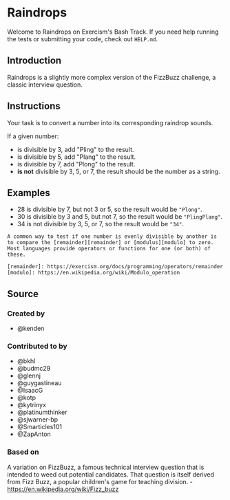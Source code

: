 # Raindrops

Welcome to Raindrops on Exercism's Bash Track.
If you need help running the tests or submitting your code, check out `HELP.md`.

## Introduction

Raindrops is a slightly more complex version of the FizzBuzz challenge, a classic interview question.

## Instructions

Your task is to convert a number into its corresponding raindrop sounds.

If a given number:

- is divisible by 3, add "Pling" to the result.
- is divisible by 5, add "Plang" to the result.
- is divisible by 7, add "Plong" to the result.
- **is not** divisible by 3, 5, or 7, the result should be the number as a string.

## Examples

- 28 is divisible by 7, but not 3 or 5, so the result would be `"Plong"`.
- 30 is divisible by 3 and 5, but not 7, so the result would be `"PlingPlang"`.
- 34 is not divisible by 3, 5, or 7, so the result would be `"34"`.

```exercism/note
A common way to test if one number is evenly divisible by another is to compare the [remainder][remainder] or [modulus][modulo] to zero.
Most languages provide operators or functions for one (or both) of these.

[remainder]: https://exercism.org/docs/programming/operators/remainder
[modulo]: https://en.wikipedia.org/wiki/Modulo_operation
```

## Source

### Created by

- @kenden

### Contributed to by

- @bkhl
- @budmc29
- @glennj
- @guygastineau
- @IsaacG
- @kotp
- @kytrinyx
- @platinumthinker
- @sjwarner-bp
- @Smarticles101
- @ZapAnton

### Based on

A variation on FizzBuzz, a famous technical interview question that is intended to weed out potential candidates. That question is itself derived from Fizz Buzz, a popular children's game for teaching division. - <https://en.wikipedia.org/wiki/Fizz_buzz>
